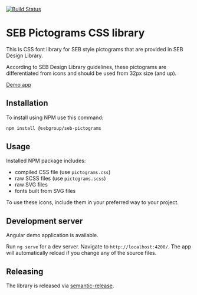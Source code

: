 [![Build Status](https://travis-ci.com/sebgroup/seb-pictograms.svg?token=o3pCqnRaRpu27HBJhsyh&branch=master)](https://travis-ci.com/sebgroup/seb-pictograms)

# SEB Pictograms CSS library

This is CSS font library for SEB style pictograms that are provided in SEB Design Library.

According to SEB Design Library guidelines, these pictograms are differentiated from icons and should be used from 32px size (and up).

[Demo app](https://sebgroup.github.io/seb-pictograms/#/)

## Installation

To install using NPM use this command:

```bash
npm install @sebgroup/seb-pictograms
```

## Usage

Installed NPM package includes:

* compiled CSS file (use `pictograms.css`)
* raw SCSS files (use `pictograms.scss`)
* raw SVG files
* fonts built from SVG files

To use these icons, include them in your preferred way to your project.

## Development server

Angular demo application is available.

Run `ng serve` for a dev server. Navigate to `http://localhost:4200/`. The app will automatically reload if you change any of the source files.

## Releasing

The library is released via [semantic-release](https://www.npmjs.com/package/semantic-release).
